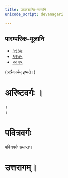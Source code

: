 ```yaml
---
title: उदकशान्ति-सामानि 
unicode_script: devanagari  

--- 
```


## पारम्परिक-मूलानि

- [१९३७](https://archive.org/stream/sAmaveda-jaiminIya-paravastu-paramparA-docs/sAmaveda-paravastu-1937#page/n12/mode/1up)
- [१९७५](https://archive.org/stream/sAmaveda-jaiminIya-paravastu-paramparA-docs/sAmaveda-paravastu-1975#page/n13/mode/2up)
- [२०१५](https://archive.org/stream/sAmaveda-jaiminIya-paravastu-paramparA-docs/08.%20UDAKASAANTHI#page/n7/mode/2up)


<div class="js_include" url="../../../mantraH/worlds/paravastu-saama/sadasaspatim/"  newLevelForH1="2" includeTitle="true"> </div>  
<div class="js_include" url="../../../mantraH/indraH/paravastu-saama/nAnadam/"  newLevelForH1="2" includeTitle="true"> </div>  
<div class="js_include" url="../../../mantraH/worlds/paravastu-saama/brahma-jajJNAnam/"  newLevelForH1="2" includeTitle="true"> </div>  
<div class="js_include" url="../../../mantraH/AdityaH/paravastu-saama/vyAhRti-sAmAni/"  newLevelForH1="2" includeTitle="true"> </div>  
<div class="js_include" url="../../../mantraH/AdityaH/paravastu-saama/pra-mitrAya/"  newLevelForH1="2" includeTitle="true"> </div>  

(अत्रैकार्चम् इष्यते।)  
<div class="js_include" url="../../../mantraH/indraH/paravastu-saama/rathantaram/"  newLevelForH1="2" includeTitle="true"> </div>  
<div class="js_include" url="../../../mantraH/agniH/paravastu-saama/agne-raxa/"  newLevelForH1="2" includeTitle="true"> </div>  
<div class="js_include" url="../../../mantraH/agniH/paravastu-saama/A-vo-rAjAnam/"  newLevelForH1="2" includeTitle="true"> </div>  
<div class="js_include" url="../../../mantraH/indraH/paravastu-saama/vishvato-dAvan/"  newLevelForH1="2" includeTitle="true"> </div>  
<div class="js_include" url="../../../mantraH/agniH/paravastu-saama/mUrdhAnam-divaH/"  newLevelForH1="2" includeTitle="true"> </div>  
<div class="js_include" url="../../../mantraH/agniH/paravastu-saama/vAravantIyam/"  newLevelForH1="2" includeTitle="true"> </div>  
<div class="js_include" url="../../../mantraH/somaH/paravastu-saama/yauktAshvam/"  newLevelForH1="2" includeTitle="true"> </div>  
<div class="js_include" url="../../../mantraH/somaH/paravastu-saama/abhi-priyANi-pavate/"  newLevelForH1="2" includeTitle="true"> </div>  
<div class="js_include" url="../../../mantraH/indraH/paravastu-saama/gauShUktam/"  newLevelForH1="2" includeTitle="true"> </div>  
<div class="js_include" url="../../../mantraH/indraH/paravastu-saama/Ashva-sUktam/"  newLevelForH1="2" includeTitle="true"> </div>  

<div class="js_include" url="../../../mantraH/rudraH/paravastu-saama/ka-IM-vyaktAH/"  newLevelForH1="2" includeTitle="true"> </div> 

<div class="js_include" url="../../../mantraH/agniH/paravastu-saama/jarAbodha/"  newLevelForH1="2" includeTitle="true"> </div>  

<div class="js_include" url="../../../mantraH/indraH/paravastu-saama/shrAyantIyam/"  newLevelForH1="2" includeTitle="true"> </div> 

<div class="js_include" url="../../../mantraH/somaH/paravastu-saama/sakhAya-A-ni-ShIdata/"  newLevelForH1="2" includeTitle="true"> </div> 

<div class="js_include" url="../../../mantraH/indraH/paravastu-saama/vAmadevyam/"  newLevelForH1="2" includeTitle="true"> </div> 

# अरिष्टवर्गः ।
<div class="js_include" url="../../../mantraH/agniH/paravastu-saama/abodhyagniH/"  newLevelForH1="2" includeTitle="true"> </div>  

<div class="js_include" url="../../../mantraH/AdityaH/paravastu-saama/mahi-trINAm/"  newLevelForH1="2" includeTitle="true"> </div>
 
<div class="js_include" url="../../../mantraH/indraH/paravastu-saama/tvAvataH/"  newLevelForH1="2" includeTitle="true"> </div> 
 
<div class="js_include" url="../../../mantraH/indraH/paravastu-saama/indran-naro-grAma-geyam/"  newLevelForH1="2" includeTitle="true"> </div>

<div class="js_include" url="../../../mantraH/misc-devas/paravastu-saama/tyamU-Shu/"  newLevelForH1="2" includeTitle="true"> </div> 

<div class="js_include" url="../../../mantraH/indraH/paravastu-saama/trAtAram-indram/"  newLevelForH1="2" includeTitle="true"> </div>

 
<div class="js_include" url="../../../mantraH/somaH/paravastu-saama/AdIShAdiyyam/"  newLevelForH1="2" includeTitle="true"> </div> ॥
 
<div class="js_include" url="../../../mantraH/somaH/paravastu-saama/dIrgham/"  newLevelForH1="2" includeTitle="true"> </div> ॥

<div class="js_include" url="../../../mantraH/AdityaH/paravastu-saama/varuNa-pAsham/"  newLevelForH1="2" includeTitle="true"> </div> 

<div class="js_include" url="../../../mantraH/agniH/paravastu-saama/agnir_mUrdhA/"  newLevelForH1="2" includeTitle="true"> </div> 

<div class="js_include" url="../../../mantraH/agniH/paravastu-saama/agna-AyUMShi/"  newLevelForH1="2" includeTitle="true"> </div> 


# पवित्रवर्गः

<div class="js_include" url="../../../mantraH/jalam/Rk/Apo_hi_ShThA/"  newLevelForH1="2" includeTitle="true"> </div> 

<div class="js_include" url="../../../mantraH/somaH/paravastu-saama/tarat-sa-mandI/"  newLevelForH1="2" includeTitle="true"> </div> 

<div class="js_include" url="../../../mantraH/somaH/Rk/yaH_pAvamAnIH/"  newLevelForH1="2" includeTitle="true"> </div> 

<div class="js_include" url="../../../mantraH/indraH/paravastu-saama/eto-nvindram/"  newLevelForH1="2" includeTitle="true"> </div> 

<div class="js_include" url="../../../mantraH/misc-devas/paravastu-saama/somaM-rAjAnam/"  newLevelForH1="2" includeTitle="true"> </div> 

<div class="js_include" url="../../../mantraH/indraH/paravastu-saama/yata-indra/"  newLevelForH1="2" includeTitle="true"> </div> 

<div class="js_include" url="../../../mantraH/worlds/paravastu-saama/brahma-jajJNAnam/"  newLevelForH1="2" includeTitle="true"> </div> 

<div class="js_include" url="../../../mantraH/worlds/paravastu-saama/pavitran-te/"  newLevelForH1="2" includeTitle="true"> </div> 

पवित्रवर्गः समाप्तः।
 
# उत्तरागम्।

<div class="js_include" url="../../../mantraH/agniH/paravastu-saama/agna-AyAhi/"  newLevelForH1="2" includeTitle="true"> </div> 

<div class="js_include" url="../../../mantraH/indraH/paravastu-saama/tan-te-madam/"  newLevelForH1="2" includeTitle="true"> </div> 

<div class="js_include" url="../../../mantraH/agniH/paravastu-saama/IDiShva/"  newLevelForH1="2" includeTitle="true"> </div> 

<div class="js_include" url="../../../mantraH/agniH/paravastu-saama/yadvA/"  newLevelForH1="2" includeTitle="true"> </div> 

<div class="js_include" url="../../../mantraH/agniH/paravastu-saama/sanAd-agne/"  newLevelForH1="2" includeTitle="true"> </div>

<div class="js_include" url="../../../mantraH/agniH/paravastu-saama/tvam-agne-vasUn/"  newLevelForH1="2" includeTitle="true"> </div>

<div class="js_include" url="../../../mantraH/worlds/paravastu-saama/praitu-brahmaNas-patiH/"  newLevelForH1="2" includeTitle="true"> </div>

<div class="js_include" url="../../../mantraH/viShNuH/paravastu-saama/idaM-viShNur-vAravantIyam/"  newLevelForH1="2" includeTitle="true"> </div>

<div class="js_include" url="../../../mantraH/agniH/paravastu-saama/agniM-hotAram/"  newLevelForH1="2" includeTitle="true"> </div>

<div class="js_include" url="../../../mantraH/viShNuH/paravastu-saama/idaM-viShNur-ekarcham/"  newLevelForH1="2" includeTitle="true"> </div>

<div class="js_include" url="../../../mantraH/agniH/paravastu-saama/pRxasya-vRShNo/"  newLevelForH1="2" includeTitle="true"> </div>

<div class="js_include" url="../../../mantraH/somaH/paravastu-saama/pra-kAvyam/"  newLevelForH1="2" includeTitle="true"> </div>

<div class="js_include" url="../../../mantraH/viShNuH/paravastu-saama/sahasra-shIrShA/"  newLevelForH1="2" includeTitle="true"> </div>

<div class="js_include" url="../../../mantraH/indraH/paravastu-saama/vAmadevyam-asmin/"  newLevelForH1="2" includeTitle="true"> </div>

<div class="js_include" url="../../../mantraH/rudraH/paravastu-saama/niyutvAn-vAyo/"  newLevelForH1="2" includeTitle="true"> </div>

<div class="js_include" url="../../../mantraH/worlds/paravastu-saama/atrAha-goH/"  newLevelForH1="2" includeTitle="true"> </div>

<div class="js_include" url="../../../mantraH/misc-devas/paravastu-saama/setUMs-tara/"  newLevelForH1="2" includeTitle="true"> </div> 


